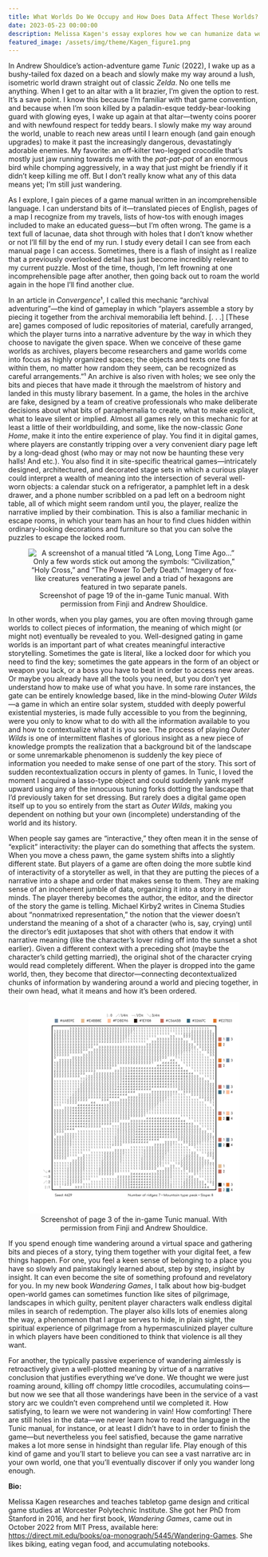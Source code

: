 ```yaml
---
title: What Worlds Do We Occupy and How Does Data Affect These Worlds?
date: 2023-05-23 00:00:00
description: Melissa Kagen's essay explores how we can humanize data work
featured_image: /assets/img/theme/Kagen_figure1.png
---
```


In Andrew Shouldice’s action-adventure game _Tunic_ (2022), I wake up as a bushy-tailed fox dazed on a beach and slowly make my way around a lush, isometric world drawn straight out of classic _Zelda_. No one tells me anything. When I get to an altar with a lit brazier, I’m given the option to rest. It’s a save point. I know this because I’m familiar with that game convention, and because when I’m soon killed by a paladin-esque teddy-bear-looking guard with glowing eyes, I wake up again at that altar—twenty coins poorer and with newfound respect for teddy bears. I slowly make my way around the world, unable to reach new areas until I learn enough (and gain enough upgrades) to make it past the increasingly dangerous, devastatingly adorable enemies. My favorite: an off-kilter two-legged crocodile that’s mostly just jaw running towards me with the _pat-pat-pat_ of an enormous bird while chomping aggressively, in a way that just might be friendly if it didn’t keep killing me off. But I don’t really know what any of this data means yet; I’m still just wandering.

As I explore, I gain pieces of a game manual written in an incomprehensible language. I can understand bits of it—translated pieces of English, pages of a map I recognize from my travels, lists of how-tos with enough images included to make an educated guess—but I’m often wrong. The game is a text full of lacunae, data shot through with holes that I don’t know whether or not I’ll fill by the end of my run. I study every detail I can see from each manual page I can access. Sometimes, there is a flash of insight as I realize that a previously overlooked detail has just become incredibly relevant to my current puzzle. Most of the time, though, I’m left frowning at one incomprehensible page after another, then going back out to roam the world again in the hope I’ll find another clue.

In an article in *Convergence*¹, I called this mechanic “archival adventuring”—the kind of gameplay in which “players assemble a story by piecing it together from the archival memorabilia left behind. [. . .] [These are] games composed of ludic repositories of material, carefully arranged, which the player turns into a narrative adventure by the way in which they choose to navigate the given space. When we conceive of these game worlds as archives, players become researchers and game worlds come into focus as highly organized spaces; the objects and texts one finds within them, no matter how random they seem, can be recognized as careful arrangements.”¹ An archive is also riven with holes; we see only the bits and pieces that have made it through the maelstrom of history and landed in this musty library basement. In a game, the holes in the archive are fake, designed by a team of creative professionals who make deliberate decisions about what bits of paraphernalia to create, what to make explicit, what to leave silent or implied. Almost all games rely on this mechanic for at least a little of their worldbuilding, and some, like the now-classic _Gone Home_, make it into the entire experience of play. You find it in digital games, where players are constantly tripping over a very convenient diary page left by a long-dead ghost (who may or may not now be haunting these very halls! And etc.). You also find it in site-specific theatrical games—intricately designed, architectured, and decorated stage sets in which a curious player could interpret a wealth of meaning into the intersection of several well-worn objects: a calendar stuck on a refrigerator, a pamphlet left in a desk drawer, and a phone number scribbled on a pad left on a bedroom night table, all of which might seem random until you, the player, realize the narrative implied by their combination. This is also a familiar mechanic in escape rooms, in which your team has an hour to find clues hidden within ordinary-looking decorations and furniture so that you can solve the puzzles to escape the locked room.

<center>
<figure>
	<img src="../assets/img/theme/Figure_1_Anyene.jpg" alt="A screenshot of a manual titled “A Long, Long Time Ago…” Only a few words stick out among the symbols: “Civilization,” “Holy Cross,” and “The Power To Defy Death.” Imagery of fox-like creatures venerating a jewel and a triad of hexagons are featured in two separate panels.">
    Screenshot of page 19 of the in-game Tunic manual. With permission from Finji and Andrew Shouldice.
</figure>
</center>

In other words, when you play games, you are often moving through game worlds to collect pieces of information, the meaning of which might (or might not) eventually be revealed to you. Well-designed gating in game worlds is an important part of what creates meaningful interactive storytelling. Sometimes the gate is literal, like a locked door for which you need to find the key; sometimes the gate appears in the form of an object or weapon you lack, or a boss you have to beat in order to access new areas. Or maybe you already have all the tools you need, but you don’t yet understand how to make use of what you have. In some rare instances, the gate can be entirely knowledge based, like in the mind-blowing _Outer Wilds_—a game in which an entire solar system, studded with deeply powerful existential mysteries, is made fully accessible to you from the beginning, were you only to know what to do with all the information available to you and how to contextualize what it is you see. The process of playing _Outer Wilds_ is one of intermittent flashes of glorious insight as a new piece of knowledge prompts the realization that a background bit of the landscape or some unremarkable phenomenon is suddenly the key piece of information you needed to make sense of one part of the story. This sort of sudden recontextualization occurs in plenty of games. In Tunic, I loved the moment I acquired a lasso-type object and could suddenly yank myself upward using any of the innocuous tuning forks dotting the landscape that I’d previously taken for set dressing. But rarely does a digital game open itself up to you so entirely from the start as _Outer Wilds_, making you dependent on nothing but your own (incomplete) understanding of the world and its history.

When people say games are “interactive,” they often mean it in the sense of “explicit” interactivity: the player can do something that affects the system. When you move a chess pawn, the game system shifts into a slightly different state. But players of a game are often doing the more subtle kind of interactivity of a storyteller as well, in that they are putting the pieces of a narrative into a shape and order that makes sense to them. They are making sense of an incoherent jumble of data, organizing it into a story in their minds. The player thereby becomes the author, the editor, and the director of the story the game is telling. Michael Kirby2 writes in Cinema Studies about “nonmatrixed representation,” the notion that the viewer doesn’t understand the meaning of a shot of a character (who is, say, crying) until the director’s edit juxtaposes that shot with others that endow it with narrative meaning (like the character’s lover riding off into the sunset a shot earlier). Given a different context with a preceding shot (maybe the character’s child getting married), the original shot of the character crying would read completely different. When the player is dropped into the game world, then, they become that director—connecting decontextualized chunks of information by wandering around a world and piecing together, in their own head, what it means and how it’s been ordered.

<center>
<figure>
	<img src="../assets/img/theme/Figure_2_Anyene.png" alt="A screenshot of a manual titled “OH NO!” Only a few words stick out among the symbols: “HEALTH-POINTS!”, “ECHO-OF-SELF,” “YOU CAN DO IT!”, “GARDEN KNIGHT,” and “Try to be this strong.” There are symbols of a fox with a sword and arrow in its back. Shields label attack and defense scores of 3. A fox is thinking about plants and two other miscellaneous objects.">
    Screenshot of page 3 of the in-game Tunic manual. With permission from Finji and Andrew Shouldice.
</figure>
</center>

If you spend enough time wandering around a virtual space and gathering bits and pieces of a story, tying them together with your digital feet, a few things happen. For one, you feel a keen sense of belonging to a place you have so slowly and painstakingly learned about, step by step, insight by insight. It can even become the site of something profound and revelatory for you. In my new book _Wandering Games_, I talk about how big-budget open-world games can sometimes function like sites of pilgrimage, landscapes in which guilty, penitent player characters walk endless digital miles in search of redemption. The player also kills lots of enemies along the way, a phenomenon that I argue serves to hide, in plain sight, the spiritual experience of pilgrimage from a hypermasculinized player culture in which players have been conditioned to think that violence is all they want.

For another, the typically passive experience of wandering aimlessly is retroactively given a well-plotted meaning by virtue of a narrative conclusion that justifies everything we’ve done. We thought we were just roaming around, killing off chompy little crocodiles, accumulating coins—but now we see that all those wanderings have been in the service of a vast story arc we couldn’t even comprehend until we completed it. How satisfying, to learn we were not wandering in vain! How comforting! There are still holes in the data—we never learn how to read the language in the Tunic manual, for instance, or at least I didn’t have to in order to finish the game—but nevertheless you feel satisfied, because the game narrative makes a lot more sense in hindsight than regular life. Play enough of this kind of game and you’ll start to believe you can see a vast narrative arc in your own world, one that you’ll eventually discover if only you wander long enough.

**Bio:**

Melissa Kagen researches and teaches tabletop game design and critical game studies at Worcester Polytechnic Institute. She got her PhD from Stanford in 2016, and her first book, _Wandering Games_, came out in October 2022 from MIT Press, available here: https://direct.mit.edu/books/oa-monograph/5445/Wandering-Games. She likes biking, eating vegan food, and accumulating notebooks.
